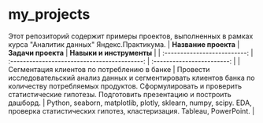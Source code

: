 # my_projects
Этот репозиторий содержит примеры проектов, выполненных в рамках курса "Аналитик данных" Яндекс.Практикума.
| **Название проекта** | **Задачи проекта** | **Навыки и инструменты** |
| :--------------------------: | :------------------------------------------: | :------------------------: |
| Сегментация клиентов по потреблению в банке | Провести исследовательский анализ данных и сегментировать клиентов банка по количеству потребляемых продуктов. Сформулировать и проверить статистические гипотезы. Подготовить презентацию и построить дашборд. | Python,  seaborn, matplotlib, plotly, sklearn, numpy, scipy. EDA, проверка статистических гипотез, кластеризация. Tableau, PowerPoint. |
